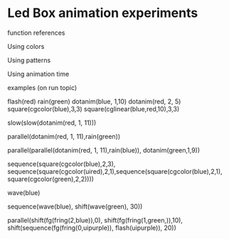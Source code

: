 
# Led Box animation experiments

function references

Using colors


Using patterns


Using animation time


examples (on run topic)

flash(red)
rain(green)
dotanim(blue, 1,10)
dotanim(red, 2, 5)
square(cgcolor(blue),3,3)
square(cglinear(blue,red,10),3,3)

slow(slow(dotanim(red, 1, 11)))

parallel(dotanim(red, 1, 11),rain(green))

parallel(parallel(dotanim(red, 1, 11),rain(blue)), dotanim(green,1,9))

sequence(square(cgcolor(blue),2,3), sequence(square(cgcolor(uired),2,1),sequence(square(cgcolor(blue),2,1), square(cgcolor(green),2,2))))

wave(blue)

sequence(wave(blue), shift(wave(green), 30))

parallel(shift(fg(fring(2,blue)),0),
        shift(fg(fring(1,green,)),10),
        shift(sequence(fg(fring(0,uipurple)), flash(uipurple)), 20))

